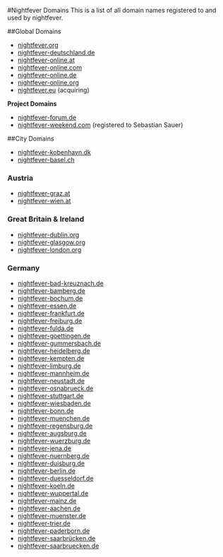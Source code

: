 #Nightfever Domains
This is a list of all domain names registered to and used by nightfever.

##Global Domains
* [nightfever.org](http://nightfever.org)
* [nightfever-deutschland.de](http://nightfever-deutschland.de)
* [nightfever-online.at](http://nightfever-online.at)
* [nightfever-online.com](http://nightfever-online.com)
* [nightfever-online.de](http://nightfever-online.de)
* [nightfever-online.org](http://nightfever-online.org)
* [nightfever.eu](http://nightfever.eu) (acquiring)

**Project Domains**  

* [nightfever-forum.de](http://nightfever-forum.de)
* [nightfever-weekend.com](http://nightfever-weekend.com) (registered to Sebastian Sauer)

##City Domains
* [nightfever-kobenhavn.dk](http://nightfever-kobenhavn.dk)
* [nightfever-basel.ch](http://nightfever-basel.ch)

### Austria
* [nightfever-graz.at](http://nightfever-graz.at)
* [nightfever-wien.at](http://nightfever-wien.at)

### Great Britain & Ireland
* [nightfever-dublin.org](http://nightfever-dublin.org)
* [nightfever-glasgow.org](http://nightfever-glasgow.org)
* [nightfever-london.org](http://nightfever-london.org)

### Germany
* [nightfever-bad-kreuznach.de](http://nightfever-bad-kreuznach.de)
* [nightfever-bamberg.de](http://nightfever-bamberg.de)
* [nightfever-bochum.de](http://nightfever-bochum.de)
* [nightfever-essen.de](http://nightfever-essen.de)
* [nightfever-frankfurt.de](http://nightfever-frankfurt.de)
* [nightfever-freiburg.de](http://nightfever-freiburg.de)
* [nightfever-fulda.de](http://nightfever-fulda.de)
* [nightfever-goettingen.de](http://nightfever-goettingen.de)
* [nightfever-gummersbach.de](http://nightfever-gummersbach.de)
* [nightfever-heidelberg.de](http://nightfever-heidelberg.de)
* [nightfever-kempten.de](http://nightfever-kempten.de)
* [nightfever-limburg.de](http://nightfever-limburg.de)
* [nightfever-mannheim.de](http://nightfever-mannheim.de)
* [nightfever-neustadt.de](http://nightfever-neustadt.de)
* [nightfever-osnabrueck.de](http://nightfever-osnabrueck.de)
* [nightfever-stuttgart.de](http://nightfever-stuttgart.de)
* [nightfever-wiesbaden.de](http://nightfever-wiesbaden.de)
* [nightfever-bonn.de](http://nightfever-bonn.de)
* [nightfever-muenchen.de](http://nightfever-muenchen.de)
* [nightfever-regensburg.de](http://nightfever-regensburg.de)
* [nightfever-augsburg.de](http://nightfever-augsburg.de)
* [nightfever-wuerzburg.de](http://nightfever-wuerzburg.de)
* [nightfever-jena.de](http://nightfever-jena.de)
* [nightfever-nuernberg.de](http://nightfever-nuernberg.de)
* [nightfever-duisburg.de](http://nightfever-duisburg.de)
* [nightfever-berlin.de](http://nightfever-berlin.de)
* [nightfever-duesseldorf.de](http://nightfever-duesseldorf.de)
* [nightfever-koeln.de](http://nightfever-koeln.de)
* [nightfever-wuppertal.de](http://nightfever-wuppertal.de)
* [nightfever-mainz.de](http://nightfever-mainz.de)
* [nightfever-aachen.de](http://nightfever-aachen.de)
* [nightfever-muenster.de](http://nightfever-muenster.de)
* [nightfever-trier.de](http://nightfever-trier.de)
* [nightfever-paderborn.de](http://nightfever-paderborn.de)
* [nightfever-saarbrücken.de](http://nightfever-saarbrücken.de)
* [nightfever-saarbruecken.de](http://nightfever-saarbruecken.de)